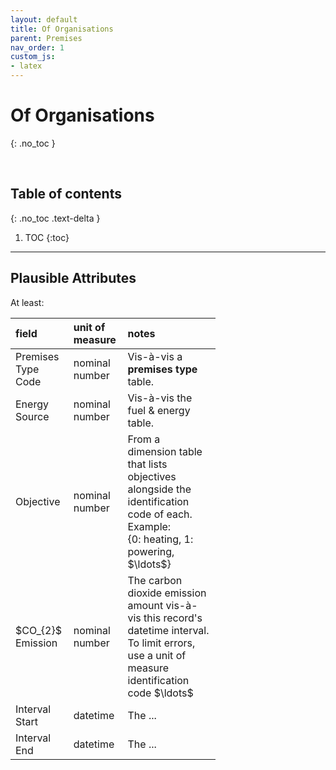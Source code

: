 ```yaml
---
layout: default
title: Of Organisations
parent: Premises
nav_order: 1
custom_js:
- latex
---
```


# Of Organisations
{: .no_toc }

<br>

## Table of contents
{: .no_toc .text-delta }

1. TOC
   {:toc}

---


## Plausible Attributes

At least:

<table style="width: 65%;">
    <colgroup>
        <col span="1" style="width: 8.0%;">
        <col span="1" style="width: 8.0%;">
        <col span="1" style="width: 41.0%;">
    </colgroup>
    <thead><tr style="text-align: left">
        <th>field</th><th>unit of<br>measure</th><th>notes</th></tr>
    </thead>
    <tr><td>Premises Type Code</td>
        <td>nominal number</td><td>Vis-à-vis a <b>premises type</b> table.</td></tr>
    <tr><td>Energy Source</td>
        <td>nominal number</td><td>Vis-à-vis the fuel & energy table.</td></tr>
    <tr><td>Objective</td>
        <td>nominal number</td><td>From a dimension table that lists objectives alongside the identification code of each.  Example:<br>{0: heating, 1: powering, $\ldots$}</td></tr>
    <tr><td>$CO_{2}$ Emission</td>
        <td>nominal number</td><td>The carbon dioxide emission amount vis-à-vis this record's datetime interval.  To limit errors, use a unit of measure identification code $\ldots$</td></tr>
    <tr><td>Interval Start</td>
        <td>datetime</td><td>The ...</td></tr>
    <tr><td>Interval End</td>
        <td>datetime</td><td>The ...</td></tr>
</table>



